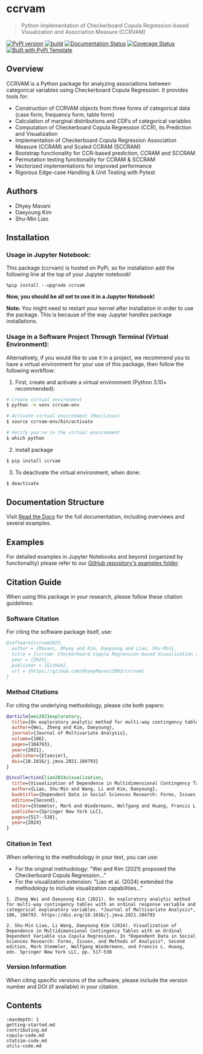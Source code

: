 # ccrvam

> Python implementation of Checkerboard Copula Regression-based Visualization and Association Measure (CCRVAM)

[![PyPI version](https://badge.fury.io/py/ccrvam.svg)](https://badge.fury.io/py/ccrvam)
[![build](https://github.com/DhyeyMavani2003/ccrvam/actions/workflows/test.yaml/badge.svg)](https://github.com/DhyeyMavani2003/ccrvam/actions/workflows/test.yaml)
[![Documentation Status](https://readthedocs.org/projects/ccrvam/badge/?version=latest)](https://ccrvam.readthedocs.io/en/latest/?badge=latest)
[![Coverage Status](https://coveralls.io/repos/github/DhyeyMavani2003/ccrvam/badge.svg?branch=main)](https://coveralls.io/github/DhyeyMavani2003/ccrvam?branch=main)
[![Built with PyPi Template](https://img.shields.io/badge/PyPi_Template-v0.7.0-blue.svg)](https://github.com/christophevg/pypi-template)

## Overview

CCRVAM is a Python package for analyzing associations between categorical variables using Checkerboard Copula Regression. It provides tools for:

- Construction of CCRVAM objects from three forms of categorical data (case form, frequency form, table form)
- Calculation of marginal distributions and CDFs of categorical variables
- Computation of Checkerboard Copula Regression (CCR), its Prediction and Visualization
- Implementation of Checkerboard Copula Regression Association Measure (CCRAM) and Scaled CCRAM (SCCRAM)
- Bootstrap functionality for CCR-based prediction, CCRAM and SCCRAM
- Permutation testing functionality for CCRAM & SCCRAM
- Vectorized implementations for improved performance
- Rigorous Edge-case Handling & Unit Testing with Pytest 

## Authors

- Dhyey Mavani
- Daeyoung Kim 
- Shu-Min Liao

## Installation

### Usage in Jupyter Notebook:
This package (ccrvam) is hosted on PyPi, so for installation add the following line at the top of your Jupyter notebook!

```python3
%pip install --upgrade ccrvam
```

**Now, you should be all set to use it in a Jupyter Notebook!**

**Note:** You might need to restart your kernel after installation in order to use the package. This is because of the way Jupyter handles package installations.

### Usage in a Software Project Through Terminal (Virtual Environment):

Alternatively, if you would like to use it in a project, we recommend you to have a virtual environment for your use of this package, then follow the following workflow:

1. First, create and activate a virtual environment (Python 3.10+ recommended):

```bash
# Create virtual environment
$ python -m venv ccrvam-env

# Activate virtual environment (Mac/Linux)
$ source ccrvam-env/bin/activate

# Verify you're in the virtual environment
$ which python
```

2. Install package

```bash
$ pip install ccrvam
```

3. To deactivate the virtual environment, when done:

```bash
$ deactivate
```

## Documentation Structure

Visit [Read the Docs](https://ccrvam.readthedocs.org) for the full documentation, including overviews and several examples.

## Examples

For detailed examples in Jupyter Notebooks and beyond (organized by functionality) please refer to our [GitHub repository's examples folder](https://github.com/DhyeyMavani2003/ccrvam/tree/master/examples).

## Citation Guide

When using this package in your research, please follow these citation guidelines:

### Software Citation
For citing the software package itself, use:

```bibtex
@software{ccrvam2025,
  author = {Mavani, Dhyey and Kim, Daeyoung and Liao, Shu-Min},
  title = {ccrvam: Checkerboard Copula Regression-based Visualization and Association Measure},
  year = {2025},
  publisher = {GitHub},
  url = {https://github.com/DhyeyMavani2003/ccrvam}
}
```

### Method Citations
For citing the underlying methodology, please cite both papers:

```bibtex
@article{wei2021exploratory,
  title={On exploratory analytic method for multi-way contingency tables with an ordinal response variable and categorical explanatory variables},
  author={Wei, Zheng and Kim, Daeyoung},
  journal={Journal of Multivariate Analysis},
  volume={186},
  pages={104793},
  year={2021},
  publisher={Elsevier},
  doi={10.1016/j.jmva.2021.104793}
}

@incollection{liao2024visualization,
  title={Visualization of Dependence in Multidimensional Contingency Tables with an Ordinal Dependent Variable via Copula Regression},
  author={Liao, Shu-Min and Wang, Li and Kim, Daeyoung},
  booktitle={Dependent Data in Social Sciences Research: Forms, Issues, and Methods of Analysis},
  edition={Second},
  editor={Stemmler, Mark and Wiedermann, Wolfgang and Huang, Francis L.},
  publisher={Springer New York LLC},
  pages={517--538},
  year={2024}
}
```

### Citation in Text
When referring to the methodology in your text, you can use:

- For the original methodology: "Wei and Kim (2021) proposed the Checkerboard Copula Regression..."
- For the visualization extension: "Liao et al. (2024) extended the methodology to include visualization capabilities..."

```text
1. Zheng Wei and Daeyoung Kim (2021). On exploratory analytic method for multi-way contingency tables with an ordinal response variable and categorical explanatory variables. *Journal of Multivariate Analysis*, 186, 104793. https://doi.org/10.1016/j.jmva.2021.104793

2. Shu-Min Liao, Li Wang, Daeyoung Kim (2024). Visualization of Dependence in Multidimensional Contingency Tables with an Ordinal Dependent Variable via Copula Regression. In *Dependent Data in Social Sciences Research: Forms, Issues, and Methods of Analysis*, Second edition, Mark Stemmler, Wolfgang Wiedermann, and Francis L. Huang, eds. Springer New York LLC, pp. 517-538
```

### Version Information
When citing specific versions of the software, please include the version number and DOI (if available) in your citation.

## Contents

```{toctree}
:maxdepth: 1
getting-started.md
contributing.md
copula-code.md
statsim-code.md
utils-code.md
```


